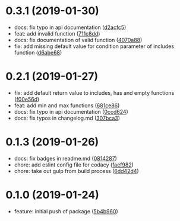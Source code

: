 # 0.3.1 (2019-01-30)

- docs: fix typo in api documentation ([d2acfc5](https://github.com/b8kkyn/paramoia/commit/d2acfc5))
- feat: add invalid function ([711c8dd](https://github.com/b8kkyn/paramoia/commit/711c8dd))
- docs: fix documentation of valid function ([4070a88](https://github.com/b8kkyn/paramoia/commit/4070a88))
- fix: add missing default value for condition parameter of includes function ([d6abe68](https://github.com/b8kkyn/paramoia/commit/d6abe68))

# 0.2.1 (2019-01-27)

- fix: add default return value to includes, has and empty functions ([f00e56d](https://github.com/b8kkyn/paramoia/commit/f00e56d))
- feat: add min and max functions ([681ce86](https://github.com/b8kkyn/paramoia/commit/681ce86))
- docs: fix typo in api documentation ([0ccd624](https://github.com/b8kkyn/paramoia/commit/0ccd624))
- docs: fix typos in changelog.md ([307bca3](https://github.com/b8kkyn/paramoia/commit/307bca3))

# 0.1.3 (2019-01-26)

- docs: fix badges in readme.md ([0814287](https://github.com/b8kkyn/paramoia/commit/0814287))
- chore: add eslint config file for codacy ([faef982](https://github.com/b8kkyn/paramoia/commit/faef982))
- chore: take out gulp from build process ([6dd42d4](https://github.com/b8kkyn/paramoia/commit/6dd42d4))

# 0.1.0 (2019-01-24)

- feature: initial push of package ([5b4b960](https://github.com/b8kkyn/paramoia/commit/5b4b960))
